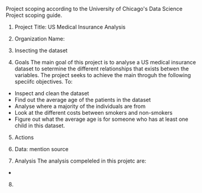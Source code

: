 Project scoping according to the University of Chicago's Data Science Project scoping guide.

1. Project Title: US Medical Insurance Analysis

2. Organization Name:

3. Insecting the dataset

4. Goals
The main goal of this project is to analyse a US medical insurance dataset to setermine the different relationships that exists betwen the variables. The project seeks to achieve the main throguh the following speciifc objectives. To:
- Inspect and clean the dataset
- Find out the average age of the patients in the dataset
- Analyse where a majority of the individuals are from
- Look at the different costs between smokers and non-smokers
- Figure out what the average age is for someone who has at least one child in this dataset.

5. Actions

6. Data: mention source

7. Analysis
The analysis compeleled in this projetc are:
- 

8. 
